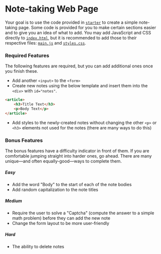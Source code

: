 # Note-taking Web Page
Your goal is to use the code provided in [`starter`](starter) to create a simple note-taking page.
Some code is provided for you to make certain sections easier and to give you an idea of what to add.
You may add JavaScript and CSS directly to [`index.html`](starter/index.html), but it is recommended to add those to their respective files: [`main.js`](starter/main.js) and [`styles.css`](starter/styles.css).

### Required Features
The following features are required, but you can add additional ones once you finish these.
* Add another `<input>` to the `<form>`
* Create new notes using the below template and insert them into the `<div>` with `id="notes"`.
```html
<article>
    <h3>Title Text</h3>
    <p>Body Text</p>
</article>
```
* Add styles to the newly-created notes without changing the other `<p>` or `<h3>` elements not used for the notes (there are many ways to do this)

### Bonus Features
The bonus features have a difficulty indicator in front of them.
If you are comfortable jumping straight into harder ones, go ahead.
There are many unique—and often equally-good—ways to complete them.
##### Easy
* Add the word "Body" to the start of each of the note bodies
* Add random capitalization to the note titles
##### Medium
* Require the user to solve a "Captcha" (compute the answer to a simple math problem) before they can add the new note
* Change the form layout to be more user-friendly
##### Hard
* The ability to delete notes
